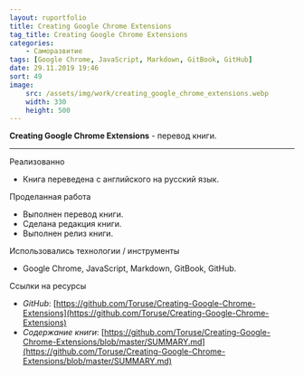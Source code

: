 ```yaml
---
layout: ruportfolio
title: Creating Google Chrome Extensions
tag_title: Creating Google Chrome Extensions
categories:
    - Саморазвитие
tags: [Google Chrome, JavaScript, Markdown, GitBook, GitHub]
date: 29.11.2019 19:46
sort: 49
image: 
    src: /assets/img/work/creating_google_chrome_extensions.webp 
    width: 330
    height: 500
---
```


**Creating Google Chrome Extensions** - перевод книги.

---

Реализованно

* Книга переведена с английского на русский язык.

Проделанная работа

* Выполнен перевод книги.
* Сделана редакция книги.
* Выполнен релиз книги.

Использовались технологии / инструменты

* Google Chrome, JavaScript, Markdown, GitBook, GitHub.

Ссылки на ресурсы

* _GitHub_: [https://github.com/Toruse/Creating-Google-Chrome-Extensions](https://github.com/Toruse/Creating-Google-Chrome-Extensions)
* _Содержание книги_: [https://github.com/Toruse/Creating-Google-Chrome-Extensions/blob/master/SUMMARY.md](https://github.com/Toruse/Creating-Google-Chrome-Extensions/blob/master/SUMMARY.md)
